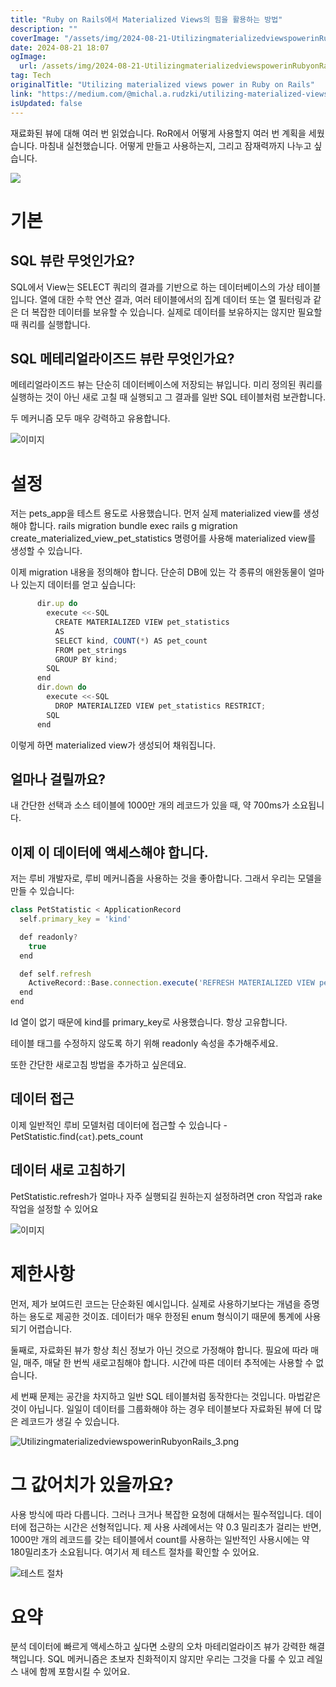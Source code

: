 ```yaml
---
title: "Ruby on Rails에서 Materialized Views의 힘을 활용하는 방법"
description: ""
coverImage: "/assets/img/2024-08-21-UtilizingmaterializedviewspowerinRubyonRails_0.png"
date: 2024-08-21 18:07
ogImage: 
  url: /assets/img/2024-08-21-UtilizingmaterializedviewspowerinRubyonRails_0.png
tag: Tech
originalTitle: "Utilizing materialized views power in Ruby on Rails"
link: "https://medium.com/@michal.a.rudzki/utilizing-materialized-views-power-in-ruby-on-rails-bcd2332604bb"
isUpdated: false
---
```



재료화된 뷰에 대해 여러 번 읽었습니다. RoR에서 어떻게 사용할지 여러 번 계획을 세웠습니다. 마침내 실천했습니다. 어떻게 만들고 사용하는지, 그리고 잠재력까지 나누고 싶습니다.

![](/assets/img/2024-08-21-UtilizingmaterializedviewspowerinRubyonRails_0.png)

# 기본

## SQL 뷰란 무엇인가요?

<div class="content-ad"></div>

SQL에서 View는 SELECT 쿼리의 결과를 기반으로 하는 데이터베이스의 가상 테이블입니다. 열에 대한 수학 연산 결과, 여러 테이블에서의 집계 데이터 또는 열 필터링과 같은 더 복잡한 데이터를 보유할 수 있습니다. 실제로 데이터를 보유하지는 않지만 필요할 때 쿼리를 실행합니다.

## SQL 메테리얼라이즈드 뷰란 무엇인가요?

메테리얼라이즈드 뷰는 단순히 데이터베이스에 저장되는 뷰입니다. 미리 정의된 쿼리를 실행하는 것이 아닌 새로 고칠 때 실행되고 그 결과를 일반 SQL 테이블처럼 보관합니다.

두 메커니즘 모두 매우 강력하고 유용합니다.

<div class="content-ad"></div>


![이미지](/assets/img/2024-08-21-UtilizingmaterializedviewspowerinRubyonRails_1.png)

# 설정

저는 pets_app을 테스트 용도로 사용했습니다. 먼저 실제 materialized view를 생성해야 합니다. rails migration bundle exec rails g migration create_materialized_view_pet_statistics 명령어를 사용해 materialized view를 생성할 수 있습니다.

이제 migration 내용을 정의해야 합니다. 단순히 DB에 있는 각 종류의 애완동물이 얼마나 있는지 데이터를 얻고 싶습니다:


<div class="content-ad"></div>

```js
      dir.up do
        execute <<-SQL
          CREATE MATERIALIZED VIEW pet_statistics
          AS
          SELECT kind, COUNT(*) AS pet_count
          FROM pet_strings
          GROUP BY kind;
        SQL
      end
      dir.down do
        execute <<-SQL
          DROP MATERIALIZED VIEW pet_statistics RESTRICT;
        SQL
      end
```

이렇게 하면 materialized view가 생성되어 채워집니다.

## 얼마나 걸릴까요?

내 간단한 선택과 소스 테이블에 1000만 개의 레코드가 있을 때, 약 700ms가 소요됩니다.

<div class="content-ad"></div>

## 이제 이 데이터에 액세스해야 합니다.

저는 루비 개발자로, 루비 메커니즘을 사용하는 것을 좋아합니다. 그래서 우리는 모델을 만들 수 있습니다:

```js
class PetStatistic < ApplicationRecord
  self.primary_key = 'kind'

  def readonly?
    true
  end

  def self.refresh
    ActiveRecord::Base.connection.execute('REFRESH MATERIALIZED VIEW pet_statistics')
  end
end
```

Id 열이 없기 때문에 kind를 primary_key로 사용했습니다. 항상 고유합니다.

<div class="content-ad"></div>

테이블 태그를 수정하지 않도록 하기 위해 readonly 속성을 추가해주세요.

또한 간단한 새로고침 방법을 추가하고 싶은데요.

## 데이터 접근

이제 일반적인 루비 모델처럼 데이터에 접근할 수 있습니다 - PetStatistic.find(`cat`).pets_count

<div class="content-ad"></div>

## 데이터 새로 고침하기

PetStatistic.refresh가 얼마나 자주 실행되길 원하는지 설정하려면 cron 작업과 rake 작업을 설정할 수 있어요

![이미지](/assets/img/2024-08-21-UtilizingmaterializedviewspowerinRubyonRails_2.png)

# 제한사항

<div class="content-ad"></div>

먼저, 제가 보여드린 코드는 단순화된 예시입니다. 실제로 사용하기보다는 개념을 증명하는 용도로 제공한 것이죠. 데이터가 매우 한정된 enum 형식이기 때문에 통계에 사용되기 어렵습니다.

둘째로, 자료화된 뷰가 항상 최신 정보가 아닌 것으로 가정해야 합니다. 필요에 따라 매일, 매주, 매달 한 번씩 새로고침해야 합니다. 시간에 따른 데이터 추적에는 사용할 수 없습니다.

세 번째 문제는 공간을 차지하고 일반 SQL 테이블처럼 동작한다는 것입니다. 마법같은 것이 아닙니다. 일일이 데이터를 그룹화해야 하는 경우 테이블보다 자료화된 뷰에 더 많은 레코드가 생길 수 있습니다.

![UtilizingmaterializedviewspowerinRubyonRails_3.png](/assets/img/2024-08-21-UtilizingmaterializedviewspowerinRubyonRails_3.png)

<div class="content-ad"></div>

# 그 값어치가 있을까요?

사용 방식에 따라 다릅니다. 그러나 크거나 복잡한 요청에 대해서는 필수적입니다. 데이터에 접근하는 시간은 선형적입니다. 제 사용 사례에서는 약 0.3 밀리초가 걸리는 반면, 1000만 개의 레코드를 갖는 테이블에서 count를 사용하는 일반적인 사용시에는 약 180밀리초가 소요됩니다.
여기서 제 테스트 절차를 확인할 수 있어요.

![테스트 절차](/assets/img/2024-08-21-UtilizingmaterializedviewspowerinRubyonRails_4.png)

# 요약

<div class="content-ad"></div>

분석 데이터에 빠르게 액세스하고 싶다면 소량의 오차 마테리얼라이즈 뷰가 강력한 해결책입니다. SQL 메커니즘은 초보자 친화적이지 않지만 우리는 그것을 다룰 수 있고 레일스 내에 함께 포함시킬 수 있어요.